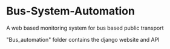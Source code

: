 # Bus-System-Automation
A web based monitoring system for bus based public transport

"Bus_automation" folder contains the django website and API